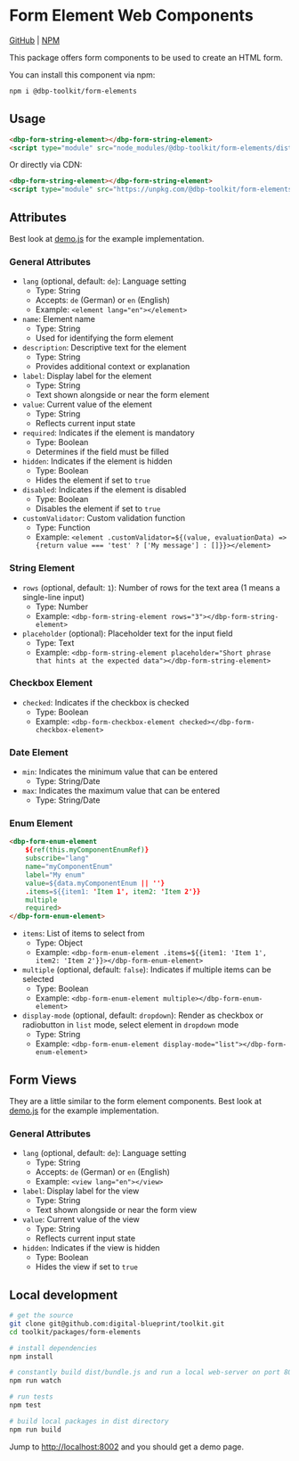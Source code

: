 # Form Element Web Components

[GitHub](https://github.com/digital-blueprint/toolkit/tree/main/packages/form-elements) |
[NPM](https://www.npmjs.com/package/@dbp-toolkit/form-elements)

This package offers form components to be used to create an HTML form.

You can install this component via npm:

```bash
npm i @dbp-toolkit/form-elements
```

## Usage

```html
<dbp-form-string-element></dbp-form-string-element>
<script type="module" src="node_modules/@dbp-toolkit/form-elements/dist/string.js"></script>
```

Or directly via CDN:

```html
<dbp-form-string-element></dbp-form-string-element>
<script type="module" src="https://unpkg.com/@dbp-toolkit/form-elements@0.2.0/dist/string.js"></script>
```

## Attributes

Best look at [demo.js](./src/demo.js) for the example implementation.

### General Attributes

- `lang` (optional, default: `de`): Language setting
    - Type: String
    - Accepts: `de` (German) or `en` (English)
    - Example: `<element lang="en"></element>`
- `name`: Element name
    - Type: String
    - Used for identifying the form element
- `description`: Descriptive text for the element
    - Type: String
    - Provides additional context or explanation
- `label`: Display label for the element
    - Type: String
    - Text shown alongside or near the form element
- `value`: Current value of the element
    - Type: String
    - Reflects current input state
- `required`: Indicates if the element is mandatory
    - Type: Boolean
    - Determines if the field must be filled
- `hidden`: Indicates if the element is hidden
    - Type: Boolean
    - Hides the element if set to `true`
- `disabled`: Indicates if the element is disabled
    - Type: Boolean
    - Disables the element if set to `true`
- `customValidator`: Custom validation function
    - Type: Function
    - Example: `<element .customValidator=${(value, evaluationData) => {return value === 'test' ? ['My message'] : []}}></element>`

### String Element

- `rows` (optional, default: `1`): Number of rows for the text area (1 means a single-line input)
    - Type: Number
    - Example: `<dbp-form-string-element rows="3"></dbp-form-string-element>`
- `placeholder` (optional): Placeholder text for the input field
    - Type: Text
    - Example: `<dbp-form-string-element placeholder="Short phrase that hints at the expected data"></dbp-form-string-element>`

### Checkbox Element

- `checked`: Indicates if the checkbox is checked
    - Type: Boolean
    - Example: `<dbp-form-checkbox-element checked></dbp-form-checkbox-element>`

### Date Element

- `min`: Indicates the minimum value that can be entered
    - Type: String/Date
- `max`: Indicates the maximum value that can be entered
    - Type: String/Date

### Enum Element

```html
<dbp-form-enum-element
    ${ref(this.myComponentEnumRef)}
    subscribe="lang"
    name="myComponentEnum"
    label="My enum"
    value=${data.myComponentEnum || ''}
    .items=${{item1: 'Item 1', item2: 'Item 2'}}
    multiple
    required>
</dbp-form-enum-element>
```

- `items`: List of items to select from
    - Type: Object
    - Example: `<dbp-form-enum-element .items=${{item1: 'Item 1', item2: 'Item 2'}}></dbp-form-enum-element>`
- `multiple` (optional, default: `false`): Indicates if multiple items can be selected
    - Type: Boolean
    - Example: `<dbp-form-enum-element multiple></dbp-form-enum-element>`
- `display-mode` (optional, default: `dropdown`): Render as checkbox or radiobutton in `list` mode, select element in `dropdown` mode
    - Type: String
    - Example: `<dbp-form-enum-element display-mode="list"></dbp-form-enum-element>`

## Form Views

They are a little similar to the form element components.
Best look at [demo.js](./src/demo.js) for the example implementation.

### General Attributes

- `lang` (optional, default: `de`): Language setting
  - Type: String
  - Accepts: `de` (German) or `en` (English)
  - Example: `<view lang="en"></view>`
- `label`: Display label for the view
  - Type: String
  - Text shown alongside or near the form view
- `value`: Current value of the view
  - Type: String
  - Reflects current input state
- `hidden`: Indicates if the view is hidden
  - Type: Boolean
  - Hides the view if set to `true`

## Local development

```bash
# get the source
git clone git@github.com:digital-blueprint/toolkit.git
cd toolkit/packages/form-elements

# install dependencies
npm install

# constantly build dist/bundle.js and run a local web-server on port 8002
npm run watch

# run tests
npm test

# build local packages in dist directory
npm run build
```

Jump to <http://localhost:8002> and you should get a demo page.
